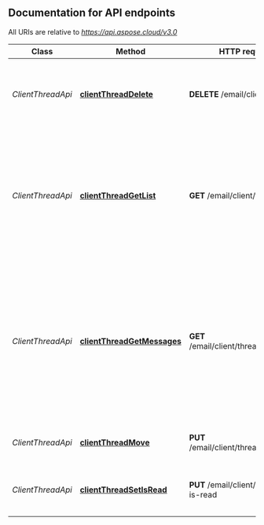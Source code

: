 

## Documentation for API endpoints

All URIs are relative to *https://api.aspose.cloud/v3.0*

Class | Method | HTTP request | Description
------------ | ------------- | ------------- | -------------
*ClientThreadApi* | [**clientThreadDelete**](ClientThreadApi.md#clientthreaddelete) | **DELETE** /email/client/thread | Delete thread by id. All messages from thread will also be deleted.             
*ClientThreadApi* | [**clientThreadGetList**](ClientThreadApi.md#clientthreadgetlist) | **GET** /email/client/thread/list | Get message threads from folder. All messages are partly fetched (without email body and some other fields).             
*ClientThreadApi* | [**clientThreadGetMessages**](ClientThreadApi.md#clientthreadgetmessages) | **GET** /email/client/thread/messages | Get messages from thread by id. All messages are fully fetched. For accounts with CacheFile only cached messages will be returned.             
*ClientThreadApi* | [**clientThreadMove**](ClientThreadApi.md#clientthreadmove) | **PUT** /email/client/thread/move | Move thread to another folder.             
*ClientThreadApi* | [**clientThreadSetIsRead**](ClientThreadApi.md#clientthreadsetisread) | **PUT** /email/client/thread/set-is-read | Mark all messages in thread as read or unread.             


    
